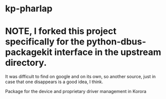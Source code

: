 # kp-pharlap
# NOTE, I forked this project specifically for the python-dbus-packagekit interface in the upstream directory.
It was difficult to find on google and on its own, so another source, just in case that one disappears is a good idea, I think.

Package for the device and proprietary driver management in Korora
